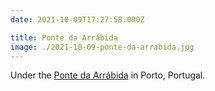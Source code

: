 ```yaml
---
date: 2021-10-09T17:27:58.000Z

title: Ponte da Arrábida
image: ./2021-10-09-ponte-da-arrabida.jpg
---
```


Under the [Ponte da Arrábida](https://en.wikipedia.org/wiki/Arrábida_Bridge) in Porto, Portugal.
